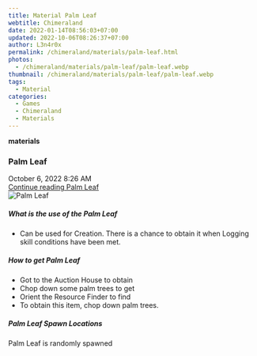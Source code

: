 ```yaml
---
title: Material Palm Leaf
webtitle: Chimeraland
date: 2022-01-14T08:56:03+07:00
updated: 2022-10-06T08:26:37+07:00
author: L3n4r0x
permalink: /chimeraland/materials/palm-leaf.html
photos:
  - /chimeraland/materials/palm-leaf/palm-leaf.webp
thumbnail: /chimeraland/materials/palm-leaf/palm-leaf.webp
tags:
  - Material
categories:
  - Games
  - Chimeraland
  - Materials
---
```


<section id="bootstrap-wrapper">
  <link
    rel="stylesheet"
    href="https://cdn.statically.io/gh/dimaslanjaka/Web-Manajemen/40ac3225/css/bootstrap-4.5-wrapper.css"
  />
  <div
    class="row g-0 border rounded overflow-hidden flex-md-row mb-4 shadow-sm position-relative"
  >
    <div class="col p-4 d-flex flex-column position-static">
      <strong class="d-inline-block mb-2 text-success">materials</strong>
      <h3 class="mb-0">Palm Leaf</h3>
      <div class="mb-1 text-muted">October 6, 2022 8:26 AM</div>
      <a href="#" class="stretched-link d-none">Continue reading Palm Leaf</a>
    </div>
    <div class="col-auto d-none d-lg-block">
      <img
        src="/chimeraland/materials/palm-leaf/palm-leaf.webp"
        alt="Palm Leaf"
      />
    </div>
  </div>
  <div class="row">
    <div class="col-lg-6 col-12 mb-2">
      <div class="card">
        <div class="card-body">
          <h5 class="card-title">What is the use of the Palm Leaf</h5>
          <div class="card-text">
            <ul>
              <li>
                Can be used for Creation. There is a chance to obtain it when
                Logging skill conditions have been met.
              </li>
            </ul>
          </div>
        </div>
      </div>
    </div>
    <div class="col-lg-6 col-12 mb-2">
      <div class="card">
        <div class="card-body">
          <h5 class="card-title">How to get Palm Leaf</h5>
          <div class="card-text">
            <ul>
              <li>Got to the Auction House to obtain</li>
              <li>Chop down some palm trees to get</li>
              <li>Orient the Resource Finder to find</li>
              <li>To obtain this item, chop down palm trees.</li>
            </ul>
          </div>
        </div>
      </div>
    </div>
    <div class="col-12 mb-2">
      <h5>Palm Leaf Spawn Locations</h5>
      <p>Palm Leaf is randomly spawned</p>
    </div>
  </div>
</section>